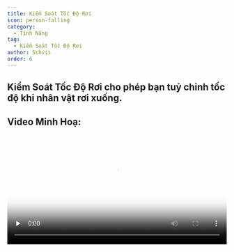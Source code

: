 ```yaml
---
title: Kiểm Soát Tốc Độ Rơi
icon: person-falling
category:
  - Tính Năng
tag:
  - Kiểm Soát Tốc Độ Rơi
author: Schvis
order: 6
---
```


## Kiểm Soát Tốc Độ Rơi cho phép bạn tuỷ chỉnh tốc độ khi nhân vật rơi xuống.

## Video Minh Hoạ:

<video controls preload="none" width="100%" poster="https://nextcloud.atruicardona.xyz/s/ztqDzL5ZQb2Y4cN/preview"><source src="https://nextcloud.atruicardona.xyz/s/ztqDzL5ZQb2Y4cN/download" type="video/mp4"></video>

